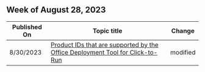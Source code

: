 <!-- This file is generated automatically each week. Changes made to this file will be overwritten.-->



## Week of August 28, 2023


| Published On |Topic title | Change |
|------|------------|--------|
| 8/30/2023 | [Product IDs that are supported by the Office Deployment Tool for Click-to-Run](/microsoft-365/troubleshoot/installation/product-ids-supported-office-deployment-click-to-run) | modified |
